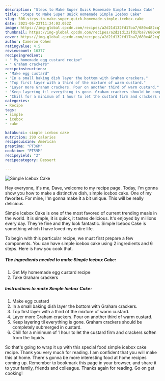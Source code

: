 ```yaml
---
description: "Steps to Make Super Quick Homemade Simple Icebox Cake"
title: "Steps to Make Super Quick Homemade Simple Icebox Cake"
slug: 506-steps-to-make-super-quick-homemade-simple-icebox-cake
date: 2021-06-22T11:24:03.052Z
image: https://img-global.cpcdn.com/recipes/a2d21d132fd17ba7/680x482cq70/simple-icebox-cake-recipe-main-photo.jpg
thumbnail: https://img-global.cpcdn.com/recipes/a2d21d132fd17ba7/680x482cq70/simple-icebox-cake-recipe-main-photo.jpg
cover: https://img-global.cpcdn.com/recipes/a2d21d132fd17ba7/680x482cq70/simple-icebox-cake-recipe-main-photo.jpg
author: Cameron Cohen
ratingvalue: 4.5
reviewcount: 16377
recipeingredient:
- " My homemade egg custard recipe"
- " Graham crackers"
recipeinstructions:
- "Make egg custard"
- "In a small baking dish layer the bottom with Graham crackers."
- "Top first layer with a third of the mixture of warm custard."
- "Layer more Graham crackers. Pour on another third of warm custard."
- "Keep layering til everything is gone. Graham crackers should be completely submerged in custard."
- "Chill for a minimum of 1 hour to let the custard firm and crackers soften from the liquids."
categories:
- Recipe
tags:
- simple
- icebox
- cake

katakunci: simple icebox cake 
nutrition: 290 calories
recipecuisine: American
preptime: "PT36M"
cooktime: "PT59M"
recipeyield: "2"
recipecategory: Dessert

---
```



![Simple Icebox Cake](https://img-global.cpcdn.com/recipes/a2d21d132fd17ba7/680x482cq70/simple-icebox-cake-recipe-main-photo.jpg)

Hey everyone, it's me, Dave, welcome to my recipe page. Today, I'm gonna show you how to make a distinctive dish, simple icebox cake. One of my favorites. For mine, I'm gonna make it a bit unique. This will be really delicious.



Simple Icebox Cake is one of the most favored of current trending meals in the world. It is simple, it is quick, it tastes delicious. It's enjoyed by millions every day. They're fine and they look fantastic. Simple Icebox Cake is something which I have loved my entire life.


To begin with this particular recipe, we must first prepare a few components. You can have simple icebox cake using 2 ingredients and 6 steps. Here is how you cook that.

<!--inarticleads1-->

##### The ingredients needed to make Simple Icebox Cake:

1. Get  My homemade egg custard recipe
1. Take  Graham crackers




<!--inarticleads2-->

##### Instructions to make Simple Icebox Cake:

1. Make egg custard
1. In a small baking dish layer the bottom with Graham crackers.
1. Top first layer with a third of the mixture of warm custard.
1. Layer more Graham crackers. Pour on another third of warm custard.
1. Keep layering til everything is gone. Graham crackers should be completely submerged in custard.
1. Chill for a minimum of 1 hour to let the custard firm and crackers soften from the liquids.




So that's going to wrap it up with this special food simple icebox cake recipe. Thank you very much for reading. I am confident that you will make this at home. There's gonna be more interesting food at home recipes coming up. Remember to bookmark this page in your browser, and share it to your family, friends and colleague. Thanks again for reading. Go on get cooking!
